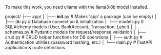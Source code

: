 To make this work, you need ollama with the llama3:8b model installed. 

project/
├── app/
│   ├── __init__.py      # Makes 'app' a package (can be empty)
│   ├── db.py            # Database connection & initialization
│   ├── models.py        # SQLAlchemy models (User, BankAccount, Transaction, Label)
│   ├── schemas.py       # Pydantic models for request/response validation
│   ├── crud.py          # CRUD helper functions for DB operations
│   ├── auth.py          # Authentication utilities (password hashing, etc.)
│   └── main.py          # FastAPI application & route definitions

